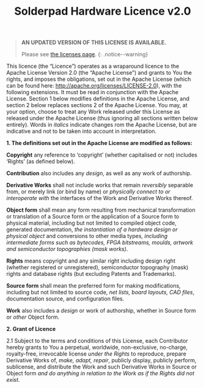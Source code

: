 ﻿---
permalink: /licenses/SHL-2.0/
title: "Solderpad Hardware Licence v2.0"
---

> **AN UPDATED VERSION OF THIS LICENSE IS AVAILABLE.**
>
> Please see [the licenses page](/licenses/).
{: .notice--warning}

This licence (the “Licence”) operates as a wraparound licence to the Apache License Version 2.0 (the “Apache License”) and grants to You the rights, and imposes the obligations, set out in the Apache License (which can be found here: http://apache.org/licenses/LICENSE-2.0), with the following extensions. It must be read in conjunction with the Apache License. Section 1 below modifies definitions in the Apache License, and section 2 below replaces sections 2 of the Apache License. You may, at your option, choose to treat any Work released under this License as released under the Apache License (thus ignoring all sections written below entirely). Words in *italics* indicate changes rom the Apache License, but are indicative and not to be taken into account in interpretation.

**1. The definitions set out in the Apache License are modified as follows:**

**Copyright**          any reference to ‘copyright’ (whether capitalised or not) includes ‘Rights’ (as defined below).

**Contribution**       also includes any *design*, as well as any work of authorship.

**Derivative Works**   shall not include works that remain *reversibly* separable from, or merely link (or bind by name) or *physically connect to or interoperate with* the interfaces of the Work and Derivative Works thereof.

**Object form**        shall mean any form resulting from mechanical transformation or translation of a Source form or the application of a Source form to physical material, including but not limited to compiled object code, generated documentation, *the instantiation of a hardware design or physical object* and conversions to other media types, *including intermediate forms such as bytecodes, FPGA bitstreams, moulds, artwork and semiconductor topographies (mask works)*.

**Rights**             means copyright and any similar right including design right (whether registered or unregistered), semiconductor topography (mask) rights and database rights (but excluding Patents and Trademarks). 

**Source form**        shall mean the preferred form for making modifications, including but not limited to source code, *net lists, board layouts, CAD files*, documentation source, and configuration files.

**Work**               also includes a *design* or work of authorship, whether in Source form or *other* Object form.

**2. Grant of Licence** 

2.1                    Subject to the terms and conditions of this License, each Contributor hereby grants to You a perpetual, worldwide, non-exclusive, no-charge, royalty-free, irrevocable license *under the Rights* to reproduce, prepare Derivative Works of, *make, adapt, repair*, publicly display, publicly perform, sublicense, and distribute the Work and such Derivative Works in Source or Object form *and do anything in relation to the Work as if the Rights did not exist*.

